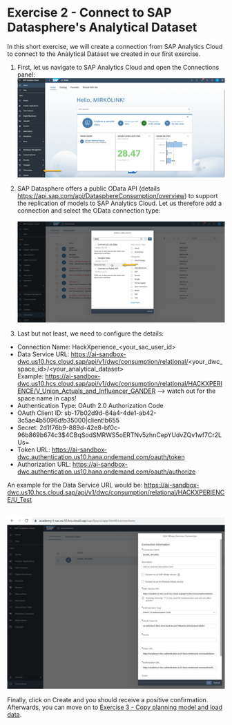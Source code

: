 # Exercise 2 - Connect to SAP Datasphere's Analytical Dataset

In this short exercise, we will create a connection from SAP Analytics Cloud to connect to the Analytical Dataset we created in our first exercise.

1. First, let us navigate to SAP Analytics Cloud and open the Connections panel: 
<br>![](/exercises/2_Connect_to_DWC/images/01_Connections.png)

2. SAP Datasphere offers a public OData API (details https://api.sap.com/api/DatasphereConsumption/overview) to support the replication of models to SAP Analytics Cloud. Let us therefore add a connection and select the OData connection type:  
<br>![](/exercises/2_Connect_to_DWC/images/02_OData.png)

3. Last but not least, we need to configure the details:

- Connection Name: HackXperience_<your_sac_user_id>
- Data Service URL: https://ai-sandbox-dwc.us10.hcs.cloud.sap/api/v1/dwc/consumption/relational/<your_dwc_space_id>/<your_analytical_dataset> 
 <br>Example: https://ai-sandbox-dwc.us10.hcs.cloud.sap/api/v1/dwc/consumption/relational/HACKXPERIENCE/V_Union_Actuals_and_Influencer_GANDER --> watch out for the space name in caps!
- Authentication Type: OAuth 2.0 Authorization Code
- OAuth Client ID: sb-17b02d9d-64a4-4de1-ab42-3c5ae4b5096d!b35000|client!b655
- Secret: 2d1f76b9-889d-42e8-bf0c-96b869b674c3$4CBqSodSMRWS5oERTNv5zhnCepYUdvZQv1wf7Cr2LUs=
- Token URL: https://ai-sandbox-dwc.authentication.us10.hana.ondemand.com/oauth/token 
- Authorization URL: https://ai-sandbox-dwc.authentication.us10.hana.ondemand.com/oauth/authorize

An example for the Data Service URL would be: https://ai-sandbox-dwc.us10.hcs.cloud.sap/api/v1/dwc/consumption/relational/HACKXPERIENCE/U_Test  

<br>![](/exercises/2_Connect_to_DWC/images/03_Configuration.JPG)

Finally, click on Create and you should receive a positive confirmation. Afterwards, you can move on to [Exercise 3 - Copy planning model and load data](/exercises/3_Copy_Model_and_Import_Data/).
